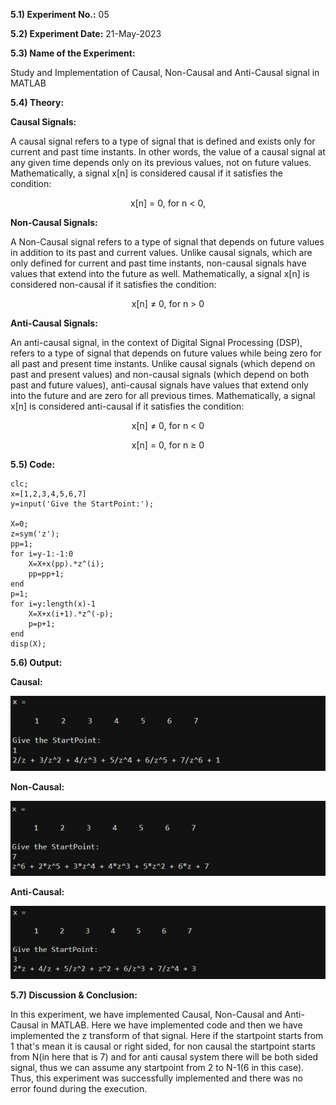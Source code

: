 **5.1) Experiment No.:** 05

**5.2) Experiment Date:** 21-May-2023

**5.3) Name of the Experiment:**

Study and Implementation of Causal, Non-Causal and Anti-Causal signal in MATLAB

**5.4) Theory:**

**Causal Signals:**

A causal signal refers to a type of signal that is defined and exists only for current and past time instants. In other words, the value of a causal signal at any given time depends only on its previous values, not on future values. Mathematically, a signal x[n] is considered causal if it satisfies the condition:

<p style="text-align:center;">x[n] = 0, for n < 0,</p>

**Non-Causal Signals:**

A Non-Causal signal refers to a type of signal that depends on future values in addition to its past and current values. Unlike causal signals, which are only defined for current and past time instants, non-causal signals have values that extend into the future as well. 
Mathematically, a signal x[n] is considered non-causal if it satisfies the condition:

<p style="text-align:center;">x[n] ≠ 0, for n > 0</p>

**Anti-Causal Signals:**

An anti-causal signal, in the context of Digital Signal Processing (DSP), refers to a type of signal that depends on future values while being zero for all past and present time instants. Unlike causal signals (which depend on past and present values) and non-causal signals (which depend on both past and future values), anti-causal signals have values that extend only into the future and are zero for all previous times. Mathematically, a signal x[n] is considered anti-causal if it satisfies the condition:
<p style="text-align:center;"> x[n] ≠ 0, for n < 0 </p>
<p style="text-align:center;">x[n] = 0, for n ≥ 0 </p>

**5.5) Code:**

```clear all;
clc;
x=[1,2,3,4,5,6,7]
y=input('Give the StartPoint:');

X=0;
z=sym('z');
pp=1;
for i=y-1:-1:0
    X=X+x(pp).*z^(i);
    pp=pp+1;
end
p=1;
for i=y:length(x)-1
    X=X+x(i+1).*z^(-p);
    p=p+1;
end
disp(X);
```


**5.6) Output:**

**Causal:**

<img src="Causal.jpg">

**Non-Causal:**

<img src="NonCausal.jpg">

**Anti-Causal:**

<img src="AntiCausal.jpg">

**5.7) Discussion & Conclusion:**

In this experiment, we have implemented Causal, Non-Causal and Anti-Causal in MATLAB. Here we have implemented code and then we have implemented the z transform of that signal. Here if the startpoint starts from 1 that's mean it is causal or right sided, for non causal the startpoint starts from N(in here that is 7) and for anti causal system there will be both sided signal, thus we can assume any startpoint from 2 to N-1(6 in this case).  Thus, this experiment was successfully implemented and there was no error found during the execution.